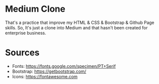 # Medium Clone

That's a practice that improve my HTML & CSS & Bootstrap & Github Page skills. So, It's just a clone into Medium and that hasn't been created for enterprise business.

# Sources

- Fonts: https://fonts.google.com/specimen/PT+Serif
- Bootstrap: https://getbootstrap.com/
- Icons: https://fontawesome.com

